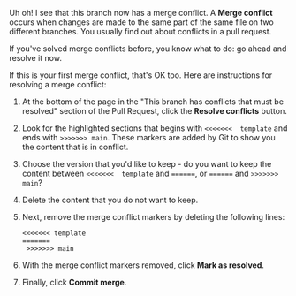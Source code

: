 Uh oh! I see that this branch now has a merge conflict. A **Merge conflict** occurs when changes are made to the same part of the same file on two different branches. You usually find out about conflicts in a pull request. 

If you've solved merge conflicts before, you know what to do: go ahead and resolve it now.

If this is your first merge conflict, that's OK too. Here are instructions for resolving a merge conflict:

1. At the bottom of the page in the "This branch has conflicts that must be resolved" section of the Pull Request, click the **Resolve conflicts** button.
2. Look for the highlighted sections that begins with  `<<<<<<<  template` and ends with `>>>>>>> main`. These markers are added by Git to show you the content that is in conflict.
3. Choose the version that you'd like to keep - do you want to keep the content between `<<<<<<<  template` and `======`, or `======` and `>>>>>>> main`? 
4. Delete the content that you do not want to keep.
5. Next, remove the merge conflict markers by deleting the following lines:

       <<<<<<< template
       =======
        >>>>>>> main

6. With the merge conflict markers removed, click **Mark as resolved**.
7. Finally, click **Commit merge**.